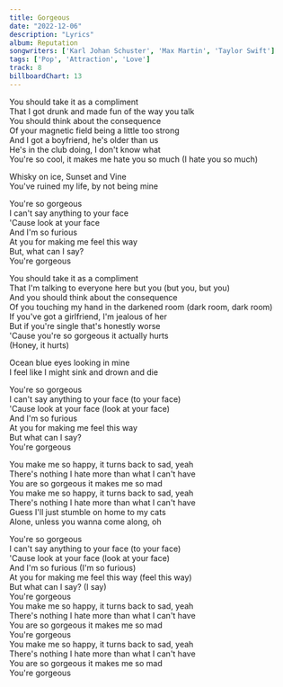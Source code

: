 ```yaml
---
title: Gorgeous
date: "2022-12-06"
description: "Lyrics"
album: Reputation
songwriters: ['Karl Johan Schuster', 'Max Martin', 'Taylor Swift']
tags: ['Pop', 'Attraction', 'Love']
track: 8
billboardChart: 13
---
```

<p className='verse-one'>
You should take it as a compliment <br />
That I got drunk and made fun of the way you talk <br />
You should think about the consequence <br />
Of your magnetic field being a little too strong <br />
And I got a boyfriend, he's older than us <br />
He's in the club doing, I don't know what <br />
You're so cool, it makes me hate you so much (I hate you so much) <br />
</p>
<p className='pre-chorus'>
Whisky on ice, Sunset and Vine <br />
You've ruined my life, by not being mine <br />
</p>
<p className='chorus'>
You're so gorgeous <br />
I can't say anything to your face <br />
'Cause look at your face <br />
And I'm so furious <br />
At you for making me feel this way <br />
But, what can I say? <br />
You're gorgeous <br />
</p>
<p className='verse-two'>
You should take it as a compliment <br />
That I'm talking to everyone here but you (but you, but you) <br />
And you should think about the consequence <br />
Of you touching my hand in the darkened room (dark room, dark room) <br />
If you've got a girlfriend, I'm jealous of her <br />
But if you're single that's honestly worse <br />
'Cause you're so gorgeous it actually hurts <br />
(Honey, it hurts) <br />
</p>
<p className='pre-chorus'>
Ocean blue eyes looking in mine <br />
I feel like I might sink and drown and die <br />
</p>
<p className='chorus'>
You're so gorgeous <br />
I can't say anything to your face (to your face) <br />
'Cause look at your face (look at your face) <br />
And I'm so furious <br />
At you for making me feel this way <br />
But what can I say? <br />
You're gorgeous <br />
</p>
<p className='bridge'>
You make me so happy, it turns back to sad, yeah <br />
There's nothing I hate more than what I can't have <br />
You are so gorgeous it makes me so mad <br />
You make me so happy, it turns back to sad, yeah <br />
There's nothing I hate more than what I can't have  <br />
Guess I'll just stumble on home to my cats <br />
Alone, unless you wanna come along, oh <br />
</p>
<p className='chorus'>
You're so gorgeous <br />
I can't say anything to your face (to your face) <br />
'Cause look at your face (look at your face) <br />
And I'm so furious (I'm so furious) <br />
At you for making me feel this way (feel this way) <br />
But what can I say? (I say) <br />
You're gorgeous <br />
You make me so happy, it turns back to sad, yeah <br />
There's nothing I hate more than what I can't have <br />
You are so gorgeous it makes me so mad <br />
You're gorgeous <br />
You make me so happy, it turns back to sad, yeah <br />
There's nothing I hate more than what I can't have <br />
You are so gorgeous it makes me so mad <br />
You're gorgeous <br />
</p>